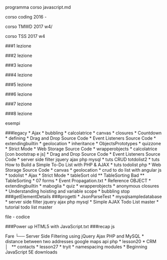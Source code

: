 programma corso javascript.md

corso coding 2016 - 

corso TMWD 2017 w4/

corso TSS 2017 w4


###1 lezione


###2 lezione


###3 lezione


###4 lezione


###5 lezione

###6 lezione


###7 lezione


###8 lezione

esempi

###legacy
	*	Ajax
	*	bubbling
	*	calcolatrice
	*	canvas
	*	closures
	*	Countdown
	*	defining
	*	Drag and Drop Source Code
	*	Event Listeners Source Code
	*	extendingbuiltin
	*	geolocation
	*	inheritance
	*	ObjectsPrototypes
	*	quizzone
	*	Strict Mode
	*	Web Storage Source Code
	*	wrapperobjects
	*	calcolatrice [con bootstrap e js]
	*	Drag and Drop Source Code
	*	Event Listeners Source Code
	*	server side filter jquery ajax php mysql
	*	tuts CRUD totdolist2
	*	tuts How to Build a Simple To-Do List with PHP & AJAX
	*	tuts todolist php
	*	Web Storage Source Code
	*	canvas
	*	geolocation
	*	crud to do list with angular js
	*	todolist
	*	Ajax
	*	Strict Mode
	*	tableSort old
	** TableSorting Bad
	** TableSorting
	*	07 forms
	*	Event Propagation.txt
	*	Reference OBJECT
	*	extendingbuiltin
	*	maboglia
	*	quiz
	*	wrapperobjects
	*	anonymous closures
	*	Understanding hoisting and variable scope
	*	bubbling stop
###getElementDetails
###progetti
	*	JsonParseTest
	*	mysqlsampledatabase
	*	server side filter jquery ajax php mysql
	*	Simple AJAX Todo List master
	*	tutorial todo list master

file - codice

###Power up HTML5 with JavaScript.txt
###recap js







Fare
└── Server Side Filtering using jQuery Ajax PHP and MySQL
	*	distance between two addresses google maps api php
	*	lesson20
 	*	CRM
│   	** contacts
	*	lesson27
 	*	tryit
	*	namespacing modules
	*	Beginning JavaScript 5E downloads
